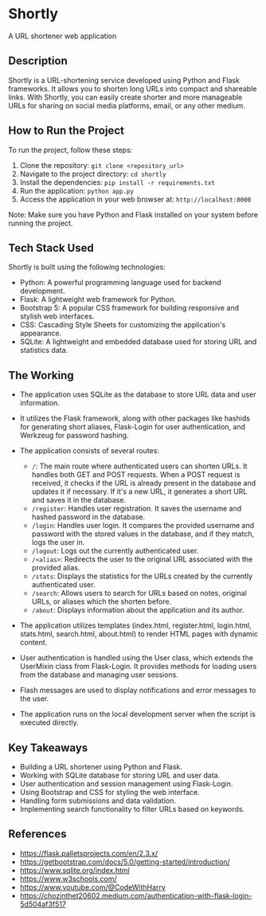 # Shortly
A URL shortener web application

## Description
Shortly is a URL-shortening service developed using Python and Flask frameworks. It allows you to shorten long URLs into compact and shareable links. With Shortly, you can easily create shorter and more manageable URLs for sharing on social media platforms, email, or any other medium.

## How to Run the Project
To run the project, follow these steps:

1. Clone the repository: `git clone <repository_url>`
2. Navigate to the project directory: `cd shortly`
3. Install the dependencies: `pip install -r requirements.txt`
4. Run the application: `python app.py`
5. Access the application in your web browser at: `http://localhost:8000`

Note: Make sure you have Python and Flask installed on your system before running the project.

## Tech Stack Used
Shortly is built using the following technologies:

- Python: A powerful programming language used for backend development.
- Flask: A lightweight web framework for Python.
- Bootstrap 5: A popular CSS framework for building responsive and stylish web interfaces.
- CSS: Cascading Style Sheets for customizing the application's appearance.
- SQLite: A lightweight and embedded database used for storing URL and statistics data.

## The Working
- The application uses SQLite as the database to store URL data and user information.
- It utilizes the Flask framework, along with other packages like hashids for generating short aliases, Flask-Login for user authentication, and Werkzeug for password hashing.
- The application consists of several routes:
  - `/`: The main route where authenticated users can shorten URLs. It handles both GET and POST requests. When a POST request is received, it checks if the URL is already present in the database and updates it if necessary. If it's a new URL, it generates a short URL and saves it in the database.
  - `/register`: Handles user registration. It saves the username and hashed password in the database.
  - `/login`:  Handles user login. It compares the provided username and password with the stored values in the database, and if they match, logs the user in.
  - `/logout`: Logs out the currently authenticated user.
  - `/<alias>`: Redirects the user to the original URL associated with the provided alias.
  - `/stats`: Displays the statistics for the URLs created by the currently authenticated user.
  - `/search`: Allows users to search for URLs based on notes, original URLs, or aliases which the shorten before.
  - `/about`: Displays information about the application and its author.

- The application utilizes templates (index.html, register.html, login.html, stats.html, search.html, about.html) to render HTML pages with dynamic content.
- User authentication is handled using the User class, which extends the UserMixin class from Flask-Login. It provides methods for loading users from the database and managing user sessions.
- Flash messages are used to display notifications and error messages to the user.
- The application runs on the local development server when the script is executed directly.

## Key Takeaways
- Building a URL shortener using Python and Flask.
- Working with SQLite database for storing URL and user data.
- User authentication and session management using Flask-Login.
- Using Bootstrap and CSS for styling the web interface.
- Handling form submissions and data validation.
- Implementing search functionality to filter URLs based on keywords.

## References
- https://flask.palletsprojects.com/en/2.3.x/
- https://getbootstrap.com/docs/5.0/getting-started/introduction/
- https://www.sqlite.org/index.html
- https://www.w3schools.com/
- https://www.youtube.com/@CodeWithHarry
- https://chozinthet20602.medium.com/authentication-with-flask-login-5d504af3f517
